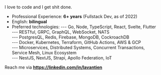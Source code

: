 I love to code and I get shit done.

- Professional Experience: **6+ years** (Fullstack Dev, as of 2022)
- English: **bilingual**
- Preferred technologies:
--- Go, Node, TypeScript, React, Svelte, Flutter  
--- RESTful, GRPC, GraphQL, WebSocket, NATS  
--- PostgresQL, Redis, Firebase, MongoDB, CockroachDB  
--- Docker, Kubernetes, Terraform, GitHub Actions, AWS & GCP  
--- Microservices, Distributed Systems, Concurrent Transactions, Service Mesh, Linux Ecosystem  
--- NestJS, NextJS, Strapi, Apollo Federation, IoT  

Reach me via **https://linkedin.com/in/lavantien**
